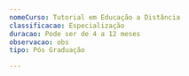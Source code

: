 ```yaml
---
nomeCurso: Tutorial em Educação a Distância
classificacao: Especialização
duracao: Pode ser de 4 a 12 meses
observacao: obs
tipo: Pós Graduação

---
```


